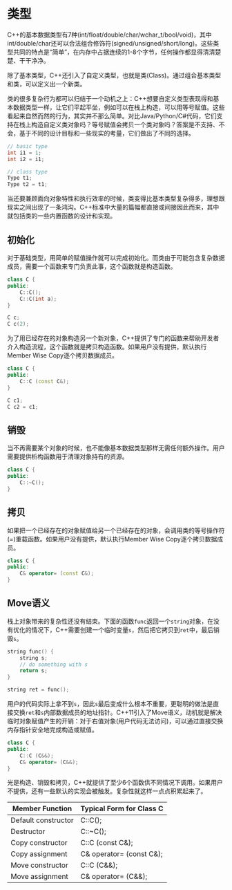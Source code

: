# 类型

C++的基本数据类型有7种(int/float/double/char/wchar_t/bool/void)，其中int/double/char还可以合法组合修饰符(signed/unsigned/short/long)。这些类型共同的特点是“简单”，在内存中占据连续的1-8个字节，任何操作都显得清清楚楚、干干净净。

除了基本类型，C++还引入了自定义类型，也就是类(Class)。通过组合基本类型和类，可以定义出一个新类。

类的很多复杂行为都可以归结于一个动机之上：C++想要自定义类型表现得和基本数据类型一样，让它们平起平坐，例如可以在栈上构造，可以用等号赋值。这些看起来自然而然的行为，其实并不那么简单。对比Java/Python/C#代码，它们支持在栈上构造自定义类对象吗？等号赋值会拷贝一个类对象吗？答案是不支持、不会，基于不同的设计目标和一些现实的考量，它们做出了不同的选择。

```cpp
// basic type
int i1 = 1;
int i2 = i1;

// class type
Type t1;
Type t2 = t1;
```

当还要兼顾面向对象特性和执行效率的时候，类变得比基本类型复杂得多，理想跟现实之间出现了一条鸿沟。C++标准中大量的篇幅都直接或间接因此而来，其中就包括类的一些内置函数的设计和实现。

## 初始化

对于基础类型，用简单的赋值操作就可以完成初始化。而类由于可能包含复杂数据成员，需要一个函数来专门负责此事，这个函数就是构造函数。

```cpp
class C {
public:
    C::C();
    C::C(int a);
}

C c;
C c(2);
```

为了用已经存在的对象构造另一个新对象，C++提供了专门的函数来帮助开发者介入构造流程，这个函数就是拷贝构造函数。如果用户没有提供，默认执行Member Wise Copy逐个拷贝数据成员。

```cpp
class C {
public:
    C::C (const C&);
}

C c1;
C c2 = c1;
```

## 销毁

当不再需要某个对象的时候，也不能像基本数据类型那样无需任何额外操作。用户需要提供析构函数用于清理对象持有的资源。

```cpp
class C {
public:
    C::~C();
}
```

## 拷贝

如果把一个已经存在的对象赋值给另一个已经存在的对象，会调用类的等号操作符(=)重载函数。如果用户没有提供，默认执行Member Wise Copy逐个拷贝数据成员。

```cpp
class C {
public:
    C& operator= (const C&);
}
```

## Move语义

栈上对象带来的复杂性还没有结束。下面的函数`func`返回一个`string`对象，在没有优化的情况下，C++需要创建一个临时变量`s`，然后把它拷贝到`ret`中，最后销毁`s`。

```cpp
string func() {
    string s;
    // do something with s
    return s;
}

string ret = func();
```

用户的代码实际上拿不到`s`，因此`s`最后变成什么根本不重要，更聪明的做法是直接交换`ret`和`s`内部数据成员的地址指针。C++11引入了Move语义，动机就是解决临时对象赋值产生的开销：对于右值对象(用户代码无法访问)，可以通过直接交换内存指针安全地完成构造或赋值。

```cpp
class C {
public:
    C::C (C&&);
    C& operator= (C&&);
}
```

光是构造、销毁和拷贝，C++就提供了至少6个函数供不同情况下调用。如果用户不提供，还有一些默认的实现会被触发。复杂性就这样一点点积累起来了。

| Member Function | Typical Form for Class C|
|--|--|
| Default constructor | C::C(); |
| Destructor | C::~C(); |
| Copy constructor | C::C (const C&); |
| Copy assignment | C& operator= (const C&); |
| Move constructor | C::C (C&&); |
| Move assignment | C& operator= (C&&); |
